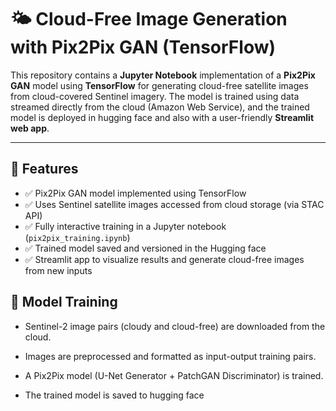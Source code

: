 # 🌤️ Cloud-Free Image Generation with Pix2Pix GAN (TensorFlow)

This repository contains a **Jupyter Notebook** implementation of a **Pix2Pix GAN** model using **TensorFlow** for generating cloud-free satellite images from cloud-covered Sentinel imagery. The model is trained using data streamed directly from the cloud (Amazon Web Service), and the trained model is deployed in hugging face and also with a user-friendly **Streamlit web app**.

---

## 📌 Features

- ✅ Pix2Pix GAN model implemented using TensorFlow
- ✅ Uses Sentinel satellite images accessed from cloud storage (via STAC API)
- ✅ Fully interactive training in a Jupyter notebook (`pix2pix_training.ipynb`)
- ✅ Trained model saved and versioned in the Hugging face
- ✅ Streamlit app to visualize results and generate cloud-free images from new inputs

## 🧠 Model Training
- Sentinel-2 image pairs (cloudy and cloud-free) are downloaded from the cloud.

- Images are preprocessed and formatted as input-output training pairs.

- A Pix2Pix model (U-Net Generator + PatchGAN Discriminator) is trained.

- The trained model is saved to hugging face
